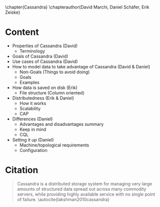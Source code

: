 \chapter{Cassandra}
\chapterauthor{David Marchi, Daniel Schäfer, Erik Zeiske}

# Content
- Properties of Cassandra (David)
  - Terminology
- Goals of Cassandra (David)
- Use cases of Cassandra (David)
- How to model data to take advantage of Cassandra (David & Daniel)
  - Non-Goals (Things to avoid doing)
  - Goals
  - Examples
- How data is saved on disk (Erik)
  - File structure (Column oriented)
- Distributedness (Erik & Daniel)
  - How it works
  - Scalability
  - CAP
- Differences (Daniel)
  - Advantages and disadvantages summary
  - Keep in mind
  - CQL
- Setting it up (Daniel)
  - Machine/topological requirements
  - Configuration

#  Citation
> Cassandra is a distributed storage system for managing very
> large  amounts  of  structured  data  spread  out  across  many
> commodity servers, while providing highly available service
> with no single point of failure. \autocite{lakshman2010cassandra}
